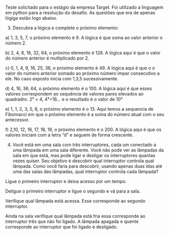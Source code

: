 Teste solicitado para o estágio da empresa Target.
Foi utilizado a linguagem em python para a resolução do desafio.
As questões que era de apenas lógiga estão logo abaixo.

3) Descubra a lógica e complete o próximo elemento: 

 a) 1, 3, 5, 7, o próximo elemento é 9. A lógica é que soma ao valor anterior o número 2. 

 b) 2, 4, 8, 16, 32, 64, o próximo elemento é 128. A lógica aqui é que o valor do número anterior é multiplicado por 2. 

c) 0, 1, 4, 9, 16, 25, 36, o próximo elemento é 49. A lógica aqui é que o o valor do número anterior somado ao próximo número ímpar consecutivo a ele. No caso exposto inicia com 1,3,5 sucessivamente.  

d) 4, 16, 36, 64, o próximo elemento é o 100. A lógica aqui é que esses valores correspondem ao sequência de valores pares elevados ao quadradro. 2² = 4, 4²=16... e o resultado é o valor de 10²  

e) 1, 1, 2, 3, 5, 8, o próximo elemento é o 13. Aqui temos a sequencia de Fibomacci em que o próximo elemento é a soma do número atual com o seu antecessor. 

f) 2,10, 12, 16, 17, 18, 19, o próximo elemento é o 200. A lógica aqui é que os valores iniciam com a letra “d” e seguem de forma crescente. 
 

4) Você está em uma sala com três interruptores, cada um conectado a uma lâmpada em uma sala diferente. Você não pode ver as lâmpadas da sala em que está, mas pode ligar e desligar os interruptores quantas vezes quiser. Seu objetivo é descobrir qual interruptor controla qual lâmpada. Como você faria para descobrir, usando apenas duas idas até uma das salas das lâmpadas, qual interruptor controla cada lâmpada?  
 

Ligue o primeiro interruptor e deixa acesso por um tempo.  

Deligue o primeiro interruptor e ligue o segundo e vá para a sala.  

Verifique qual lâmpada está acessa. Esse corresponde ao segundo interruptor.  

Ainda na sala verifique qual lâmpada está fria essa corresponde ao interruptor três que não foi ligado. A lâmpada apagada e quente corresponde ao interruptor que foi ligado e desligado. 
